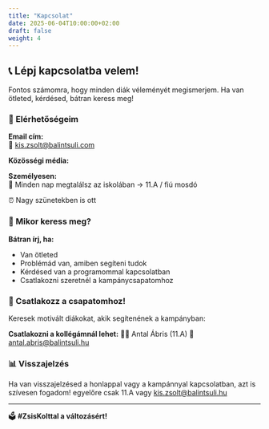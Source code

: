 ```yaml
---
title: "Kapcsolat"
date: 2025-06-04T10:00:00+02:00
draft: false
weight: 4
---
```


## 📞 Lépj kapcsolatba velem!

Fontos számomra, hogy minden diák véleményét megismerjem. Ha van ötleted, kérdésed, bátran keress meg!

### 📧 Elérhetőségeim

**Email cím:**  
📮 kis.zsolt@balintsuli.com

**Közösségi média:**  


**Személyesen:**  
🏫 Minden nap megtalálsz az iskolában -> 11.A / fiú mosdó

⏰ Nagy szünetekben is ott

### 💬 Mikor keress meg?

**Bátran írj, ha:**
- Van ötleted
- Problémád van, amiben segíteni tudok
- Kérdésed van a programommal kapcsolatban
- Csatlakozni szeretnél a kampánycsapatomhoz

### 🤝 Csatlakozz a csapatomhoz!

Keresek motivált diákokat, akik segítenének a kampányban:

**Csatlakozni a kollégámnál lehet:**
👨‍🎓 Antal Ábris (11.A)
📧 antal.abris@balintsuli.hu

### 📊 Visszajelzés

Ha van visszajelzésed a honlappal vagy a kampánnyal kapcsolatban, azt is szívesen fogadom!
egyelőre csak
11.A vagy kis.zsolt@balintsuli.hu

---


🗳️ **#ZsisKolttal a változásért!**
